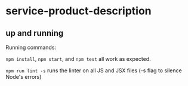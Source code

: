 # service-product-description


## up and running
Running commands:

`npm install`, `npm start`, and `npm test` all work as expected.

`npm run lint -s` runs the linter on all JS and JSX files (-s flag to silence Node's errors)
